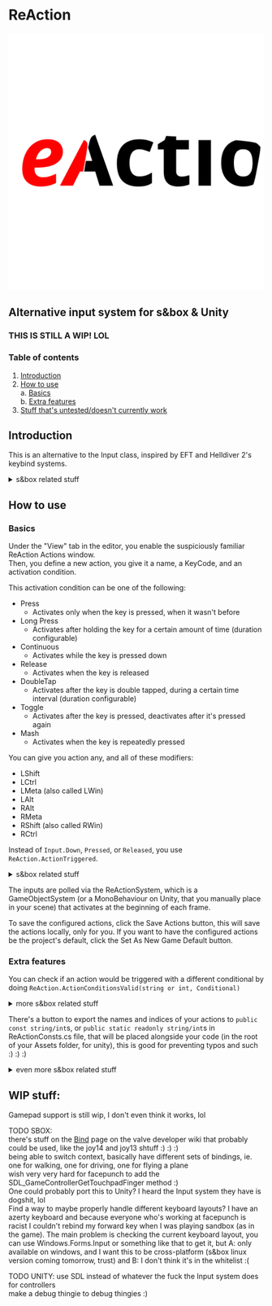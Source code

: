# ReAction

![](ReActionLogo.svg)

## Alternative input system for s&box & Unity

### THIS IS STILL A WIP! LOL

### Table of contents
1. [Introduction](#introduction)  
2. [How to use](#howtouse)  
	a. [Basics](#basics)  
	b. [Extra features](#extra)  
3. [Stuff that's untested/doesn't currently work](#wip)

## Introduction <a name="introduction"></a>
This is an alternative to the Input class, inspired by EFT and Helldiver 2's keybind systems.  

<details>
<summary>s&box related stuff</summary>
It works for whitelisted games too!  
  
This is built using raw input, via `Input.Keyboard`.
</details>
  
## How to use <a name="howtouse"></a>

### Basics <a name="basics"></a>
Under the "View" tab in the editor, you enable the suspiciously familiar ReAction Actions window.  
Then, you define a new action, you give it a name, a KeyCode, and an activation condition.  
  
This activation condition can be one of the following:  
- Press
  - Activates only when the key is pressed, when it wasn't before
- Long Press  
  - Activates after holding the key for a certain amount of time (duration configurable)
- Continuous
  - Activates while the key is pressed down
- Release
  - Activates when the key is released
- DoubleTap
  - Activates after the key is double tapped, during a certain time interval (duration configurable)
- Toggle
  - Activates after the key is pressed, deactivates after it's pressed again
- Mash
  - Activates when the key is repeatedly pressed  
 
You can give you action any, and all of these modifiers:
- LShift  
- LCtrl  
- LMeta (also called LWin)  
- LAlt  
- RAlt  
- RMeta  
- RShift (also called RWin)  
- RCtrl  

Instead of `Input.Down`, `Pressed`, or `Released`, you use `ReAction.ActionTriggered`.  

<details>
<summary>s&box related stuff</summary>
If you really really reallyyyyyyyyyyyy miss those methods, you can use `ReAction.KeyDown`, `ReAction.KeyPressed` or `ReAction.KeyReleased` respectively. They're basically the `Input.Keyboard` methods, but you don't have to remember the source bind names.
</details>
  
The inputs are polled via the ReActionSystem, which is a GameObjectSystem (or a MonoBehaviour on Unity, that you manually place in your scene) that activates at the beginning of each frame.

To save the configured actions, click the Save Actions button, this will save the actions locally, only for you. If you want to have the configured actions be the project's default, click the Set As New Game Default button.

### Extra features <a name="extra"></a>
You can check if an action would be triggered with a different conditional by doing `ReAction.ActionConditionsValid(string or int, Conditional)`  

<details>
<summary>more s&box related stuff</summary>
If your action has an analog GamepadInput, you can check its value with the `Analog` property  
Each action also has a configurable PositiveAxis property boolean, again, for analog inputs.  
</details>

There's a button to export the names and indices of your actions to `public const string/int`s, or `public static readonly string/int`s in ReActionConsts.cs file, that will be placed alongside your code (in the root of your Assets folder, for unity), this is good for preventing typos and such :) :) :)  

<details>
<summary>even more s&box related stuff</summary>
You can use the `ReAction_debug` command line to enable/disable the ReAction overlay, it's not a cheat by default, is that bad?  
</details>

## WIP stuff: <a name="wip"></a>  
Gamepad support is still wip, I don't even think it works, lol  

TODO SBOX:  
there's stuff on the [Bind](https://developer.valvesoftware.com/wiki/Bind) page on the valve developer wiki that probably could be used, like the joy14 and joy13 shtuff :) :) :)  
being able to switch context, basically have different sets of bindings, ie. one for walking, one for driving, one for flying a plane  
wish very very hard for facepunch to add the SDL_GameControllerGetTouchpadFinger method :)  
One could probably port this to Unity? I heard the Input system they have is dogshit, lol  
Find a way to maybe properly handle different keyboard layouts? I have an azerty keyboard and because everyone who's working at facepunch is racist I couldn't rebind my forward key when I was playing sandbox (as in the game). The main problem is checking the current keyboard layout, you can use Windows.Forms.Input or something like that to get it, but A: only available on windows, and I want this to be cross-platform (s&box linux version coming tomorrow, trust) and B: I don't think it's in the whitelist :(  

TODO UNITY:
use SDL instead of whatever the fuck the Input system does for controllers  
make a debug thingie to debug thingies :)